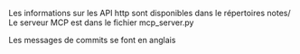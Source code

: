 Les informations sur les API http sont disponibles dans le répertoires notes/
Le serveur MCP est dans le fichier mcp_server.py

Les messages de commits se font en anglais
